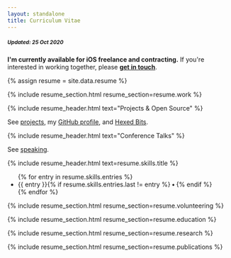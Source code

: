 ```yaml
---
layout: standalone
title: Curriculum Vitae
---
```


<h5 class="text-muted"><small><i>Updated: 25 Oct 2020</i></small></h5>

**I'm currently available for iOS freelance and contracting.**
If you're interested in working together, please **[get in touch](/contact)**.

{% assign resume = site.data.resume %}

<!-- WORK -->

{% include resume_section.html resume_section=resume.work %}

<!-- PROJECTS -->

{% include resume_header.html text="Projects & Open Source" %}

<p>See <a href="/projects">projects</a>, my <a href="{{ site.social_links.github }}">GitHub profile</a>, and <a href="https://www.hexedbits.com">Hexed Bits</a>.</p>

{% include resume_header.html text="Conference Talks" %}

<p>See <a href="/speaking">speaking</a>.</p>

<!-- SKILLS -->

{% include resume_header.html text=resume.skills.title %}

<ul class="list-inline">
{% for entry in resume.skills.entries %}
<li class="list-inline-item text-monospace">{{ entry }}{% if resume.skills.entries.last != entry %}<b> &bull; </b>{% endif %}</li>
{% endfor %}
</ul>

<!-- VOLUNTEERING -->

{% include resume_section.html resume_section=resume.volunteering %}

<!-- EDUCATION -->

{% include resume_section.html resume_section=resume.education %}

<!-- RESEARCH -->

{% include resume_section.html resume_section=resume.research %}

<!-- PUBLICATIONS -->

{% include resume_section.html resume_section=resume.publications %}
